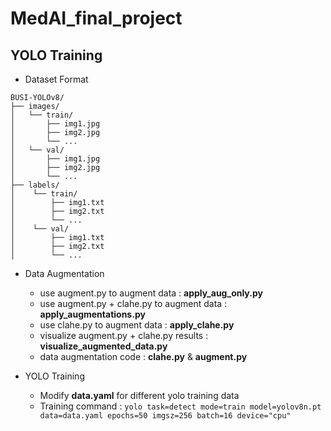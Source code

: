 # MedAI_final_project

## YOLO Training
* Dataset Format
```
BUSI-YOLOv8/
├── images/
│   └── train/
│       ├── img1.jpg
│       ├── img2.jpg
│       └── ...
│   └── val/
│       ├── img1.jpg
│       ├── img2.jpg
│       └── ...
├── labels/
│    └── train/
│        ├── img1.txt
│        ├── img2.txt
│        └── ...
│    └── val/
│        ├── img1.txt
│        ├── img2.txt
│        └── ...
```

* Data Augmentation
  - use augment.py to augment data : **apply_aug_only.py** 
  - use augment.py +  clahe.py to augment data  : **apply_augmentations.py**
  - use clahe.py to augment data : **apply_clahe.py** 
  - visualize augment.py + clahe.py results : **visualize_augmented_data.py**
  - data augmentation code : **clahe.py** & **augment.py**
 
* YOLO Training
  - Modify **data.yaml** for different yolo training data
  - Training command : 
    ```yolo task=detect mode=train model=yolov8n.pt data=data.yaml epochs=50 imgsz=256 batch=16 device="cpu"```
